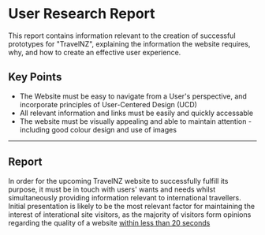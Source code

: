 # User Research Report
This report contains information relevant to the creation of successful prototypes for "TravelNZ", explaining the information the website requires, why, and how to create an effective user experience.

## Key Points
- The Website must be easy to navigate from a User's perspective, and incorporate principles of User-Centered Design (UCD)
- All relevant information and links must be easily and quickly accessable
- The website must be visually appealing and able to maintain attention - including good colour design and use of images

---

## Report
In order for the upcoming TravelNZ website to successfully fulfill its purpose, it must be in touch with users' wants and needs whilst simultaneously providing information relevant to international travellers.
Initial presentation is likely to be the most relevant factor for maintaining the interest of interational site visitors, as the majority of visitors form opinions regarding the quality of a website [within less than 20 seconds](https://www.originalbox.co/blog/average-time-spent-websites#:~:text=Did%20you%20know%20that%20on,stay%20or%20leave%20your%20website?)
